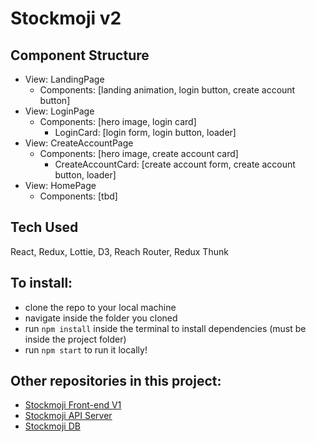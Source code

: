 # Stockmoji v2

## Component Structure
  - View: LandingPage
    - Components: [landing animation, login button, create account button]
  - View: LoginPage
    - Components: [hero image, login card]
      - LoginCard: [login form, login button, loader]
  - View: CreateAccountPage
    - Components: [hero image, create account card]
      - CreateAccountCard: [create account form, create account button, loader]
  - View: HomePage
    - Components: [tbd]

## Tech Used
  React, Redux, Lottie, D3, Reach Router, Redux Thunk

## To install:
  - clone the repo to your local machine
  - navigate inside the folder you cloned
  - run ```npm install``` inside the terminal to install dependencies (must be inside the project folder)
  - run ```npm start``` to run it locally! 

## Other repositories in this project: 
- [Stockmoji Front-end V1](https://github.com/Piglacquer/stockmoji-client)
- [Stockmoji API Server](https://github.com/Piglacquer/stockmoji-server-apis)
- [Stockmoji DB](https://github.com/Piglacquer/stockmoji-db)